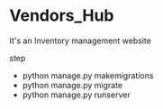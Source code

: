 # Vendors_Hub
It's an Inventory management website

step
-  python manage.py makemigrations
-  python manage.py migrate
-  python manage.py runserver
